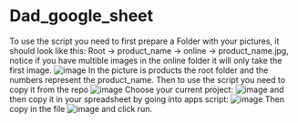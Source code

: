 # Dad_google_sheet
To use the script you need to first prepare a Folder with your pictures, it should look like this: Root -> product_name -> online -> product_name.jpg, notice if you have multible images in the online folder it will only take the first image. ![image](https://github.com/user-attachments/assets/01f29b71-e9a8-4a8f-a378-1dc62d77b26c) In the picture is products the root folder and the numbers represent the product_name. Then to use the script you need to copy it from the repo ![image](https://github.com/user-attachments/assets/32cfe17e-25fe-4b20-9353-da3424e3f795) Choose your current project: ![image](https://github.com/user-attachments/assets/ffd3eec0-3da3-4834-b534-cb854447aeb2)
 and then copy it in your spreadsheet by going into apps script: ![image](https://github.com/user-attachments/assets/19a458bf-3249-4620-8543-b8d8482cd22d) Then copy in the file ![image](https://github.com/user-attachments/assets/1a6b0743-42c1-4f8c-b978-08a1e4e44e89) and click run.




